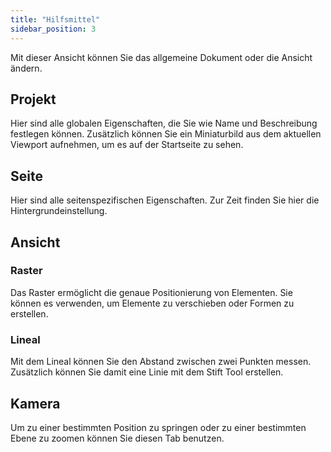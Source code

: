 ```yaml
---
title: "Hilfsmittel"
sidebar_position: 3
---
```


Mit dieser Ansicht können Sie das allgemeine Dokument oder die Ansicht ändern.

## Projekt

Hier sind alle globalen Eigenschaften, die Sie wie Name und Beschreibung festlegen können. Zusätzlich können Sie ein Miniaturbild aus dem aktuellen Viewport aufnehmen, um es auf der Startseite zu sehen.

## Seite

Hier sind alle seitenspezifischen Eigenschaften. Zur Zeit finden Sie hier die Hintergrundeinstellung.

## Ansicht

### Raster

Das Raster ermöglicht die genaue Positionierung von Elementen. Sie können es verwenden, um Elemente zu verschieben oder Formen zu erstellen.

### Lineal

Mit dem Lineal können Sie den Abstand zwischen zwei Punkten messen. Zusätzlich können Sie damit eine Linie mit dem Stift Tool erstellen.

## Kamera

Um zu einer bestimmten Position zu springen oder zu einer bestimmten Ebene zu zoomen können Sie diesen Tab benutzen.
